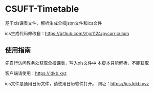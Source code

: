 # CSUFT-Timetable
基于xls课表文件，解析生成全校json文件和ics文件

ics生成代码修改自：https://github.com/zhjc1124/pycurriculum

## 使用指南

先自行访问教务处获取全校课表，写入xls文件中
本脚本只能解析，不能获取

客户端请使用：https://ldkb.xyz

ics文件是通用日历文件，请使用日历软件打开。
网址：https://ics.ldkb.xyz

